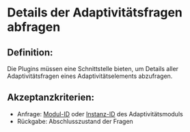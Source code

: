 # Details der Adaptivitätsfragen abfragen

## Definition:

Die Plugins müssen eine Schnittstelle bieten, um Details aller Adaptivitätsfragen eines Adaptivitätselements abzufragen.


## Akzeptanzkriterien:
- Anfrage: [Modul-ID](module-id-moodle-VP.md) oder [Instanz-ID](instance-id-moodle-VP.md) des Adaptivitätsmoduls
- Rückgabe: Abschlusszustand der Fragen
